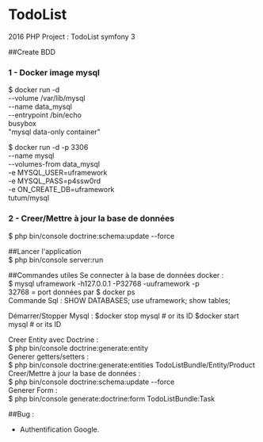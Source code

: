 # TodoList
2016 PHP Project : TodoList symfony 3

##Create BDD  
### 1 - Docker image mysql  
$ docker run -d \
    --volume /var/lib/mysql \
    --name data_mysql \
    --entrypoint /bin/echo \
    busybox \
    "mysql data-only container"


$ docker run -d -p 3306 \
    --name mysql \
    --volumes-from data_mysql \
    -e MYSQL_USER=uframework \
    -e MYSQL_PASS=p4ssw0rd \
    -e ON_CREATE_DB=uframework \
    tutum/mysql

### 2 - Creer/Mettre à jour la base de données    
$ php bin/console doctrine:schema:update --force 

##Lancer l'application    
$ php bin/console server:run

##Commandes utiles
Se connecter à la base de données docker :      
$ mysql uframework -h127.0.0.1 -P32768 -uuframework -p  
32768 = port données par $ docker ps   
Commande Sql :
SHOW DATABASES;
use uframework;
show tables;

Démarrer/Stopper Mysql :
$docker stop mysql # or its ID
$docker start mysql # or its ID

Creer Entity avec Doctrine :     
$ php bin/console doctrine:generate:entity  
Generer getters/setters :   
$ php bin/console doctrine:generate:entities TodoListBundle/Entity/Product   
Creer/Mettre à jour la base de données :  
$ php bin/console doctrine:schema:update --force  
Generer Form :   
$ php bin/console generate:doctrine:form TodoListBundle:Task 

##Bug : 
- Authentification Google.

